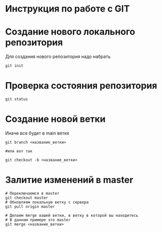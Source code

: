 # **Инструкция по работе с GIT**

# Создание нового локального репозитория
Для создания нового репозитория надо набрать

    git init

# Проверка состояния репозитория

    git status

# Создание новой ветки
Иначе все будет в main ветке

    git branch <название_ветки>

    #или вот так

    git checkout -b <название_ветки>

# Залитие изменений в master

    # Переключаемся в master
    git checkout master
    # Обновляем локальную ветку с сервера
    git pull origin master

    # Делаем merge вашей ветки, в ветку в которой вы находитесь
    # В данном примере это master
    git merge <название_ветки>

